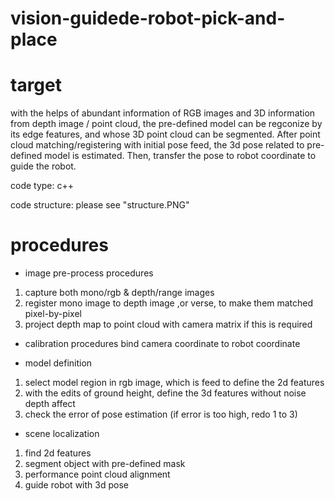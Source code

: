 # vision-guidede-robot-pick-and-place

# target 
with the helps of abundant information of RGB images and 3D information from depth image / point cloud, 
the pre-defined model can be regconize by its edge features, and whose 3D point cloud can be segmented. After 
point cloud matching/registering with initial pose feed, the 3d pose related to pre-defined model is estimated.
Then, transfer the pose to robot coordinate to guide the robot.

code type: c++

code structure: please see "structure.PNG"

# procedures

* image pre-process procedures
1. capture both mono/rgb & depth/range images
2. register mono image to depth image ,or verse, to make them matched pixel-by-pixel
3. project depth map to point cloud with camera matrix if this is required

* calibration procedures
bind camera coordinate to robot coordinate

* model definition
1. select model region in rgb image, which is feed to define the 2d features
2. with the edits of ground height, define the 3d features without noise depth affect
3. check the error of pose estimation (if error is too high, redo 1 to 3) 

* scene localization
1. find 2d features
2. segment object with pre-defined mask
3. performance point cloud alignment
4. guide robot with 3d pose
